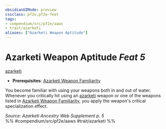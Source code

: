 ```yaml
---
obsidianUIMode: preview
cssclass: pf2e,pf2e-feat
tags:
- compendium/src/pf2e/aaws
- trait/azarketi
aliases: ["Azarketi Weapon Aptitude"]
---
```

# Azarketi Weapon Aptitude  *Feat 5*  
[azarketi](../../Rules/traits/azarketi-loag.md)  

- **Prerequisites**: [Azarketi Weapon Familiarity](azarketi-weapon-familiarity-aaws.md)

You become familiar with using your weapons both in and out of water. Whenever you critically hit using an [azarketi](../../Rules/traits/azarketi-loag.md) weapon or one of the weapons listed in [Azarketi Weapon Familiarity](azarketi-weapon-familiarity-aaws.md), you apply the weapon's critical specialization effect.

*Source: Azarketi Ancestry Web Supplement p. 5*  
%% #compendium/src/pf2e/aaws #trait/azarketi %%